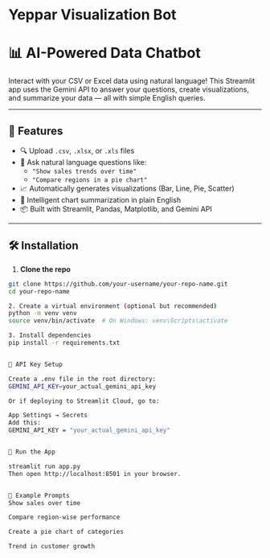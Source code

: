 # Yeppar Visualization Bot

# 📊 AI-Powered Data Chatbot

Interact with your CSV or Excel data using natural language! This Streamlit app uses the Gemini API to answer your questions, create visualizations, and summarize your data — all with simple English queries.

---

## 🚀 Features

- 🔍 Upload `.csv`, `.xlsx`, or `.xls` files
- 💬 Ask natural language questions like:
  - `"Show sales trends over time"`
  - `"Compare regions in a pie chart"`
- 📈 Automatically generates visualizations (Bar, Line, Pie, Scatter)
- 🧠 Intelligent chart summarization in plain English
- 📦 Built with Streamlit, Pandas, Matplotlib, and Gemini API

---

## 🛠️ Installation

1. **Clone the repo**  
```bash
git clone https://github.com/your-username/your-repo-name.git
cd your-repo-name

2. Create a virtual environment (optional but recommended)
python -m venv venv
source venv/bin/activate  # On Windows: venv\Scripts\activate

3. Install dependencies
pip install -r requirements.txt


🔐 API Key Setup

Create a .env file in the root directory:
GEMINI_API_KEY=your_actual_gemini_api_key

Or if deploying to Streamlit Cloud, go to:

App Settings → Secrets
Add this:
GEMINI_API_KEY = "your_actual_gemini_api_key"


🧪 Run the App

streamlit run app.py
Then open http://localhost:8501 in your browser.


🧪 Example Prompts
Show sales over time

Compare region-wise performance

Create a pie chart of categories

Trend in customer growth


